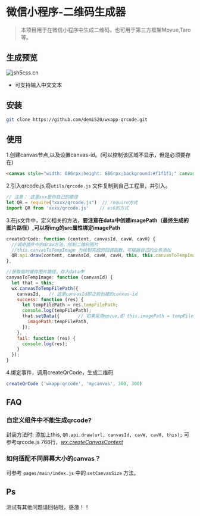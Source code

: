 # 微信小程序-二维码生成器

> 本项目用于在微信小程序中生成二维码，也可用于第三方框架Mpvue,Taro等。

## 生成预览

![jsh5css.cn](http://jsh5css.cn/blog/wp-content/uploads/2016/12/20161207143611_73427.png)

* 可支持输入中文文本

## 安装

``` bash
git clone https://github.com/demi520/wxapp-qrcode.git
```

## 使用

1.创建canvas节点,以及设置canvas-id。(可以控制该区域不显示，但是必须要存在)

```html
<canvas style="width: 686rpx;height: 686rpx;background:#f1f1f1;" canvas-id="mycanvas"/>
```

2.引入qrcode.js,将`utils/qrcode.js` 文件复制到自己工程里，并引入。

```javascript
// 注意： 这里xxx是你自己的路径
let QR = require("xxxx/qrcode.js")  // require方式
import QR from 'xxxx/qrcode.js'    // es6的方式
```

3.在js文件中，定义相关的方法，**要注意在data中创建imagePath（最终生成的图片路径）,可以将img的src属性绑定imagePath**

```javascript
createQrCode: function (content, canvasId, cavW, cavH) {
  //调用插件中的draw方法，绘制二维码图片
  //this.canvasToTempImage 为绘制完成的回调函数，可根据自己的业务添加
  QR.api.draw(content, canvasId, cavW, cavH, this, this.canvasToTempImage);
},

//获取临时缓存图片路径，存入data中
canvasToTempImage: function (canvasId) {
  let that = this;
  wx.canvasToTempFilePath({
    canvasId,   // 这里canvasId即之前创建的canvas-id
    success: function (res) {
      let tempFilePath = res.tempFilePath;
      console.log(tempFilePath);
      that.setData({       // 如果采用mpvue,即 this.imagePath = tempFilePath
        imagePath:tempFilePath,
      });
    },
    fail: function (res) {
      console.log(res);
    }
  });
}
```

4.绑定事件，调用createQrCode，生成二维码

```javascript
createQrCode ('wxapp-qrcode', 'mycanvas', 300, 300)
```

## FAQ

### 自定义组件中不能生成qrcode?

封装方法时: 添加上this, `QR.api.draw(url, canvasId, cavW, cavH, this);` 可参考qrcode.js 768行，*[wx.createCanvasContext](https://developers.weixin.qq.com/miniprogram/dev/api/canvas/wx.createCanvasContext.html)*

### 如何适配不同屏幕大小的canvas？

可参考 `pages/main/index.js` 中的 `setCanvasSize` 方法。

## Ps

测试有其他问题请回帖哦，感激！！
